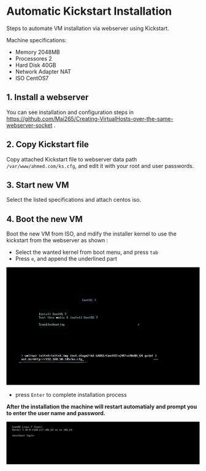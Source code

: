 # Automatic Kickstart Installation
Steps to automate VM installation via webserver using Kickstart.

Machine specifications:
- Memory 2048MB 
- Processores 2
- Hard Disk 40GB
- Network Adapter NAT
- ISO CentOS7

## 1. Install a webserver 
You can see installation and configuration steps in https://github.com/Mai265/Creating-VirtualHosts-over-the-same-webserver-socket .

## 2. Copy Kickstart file
Copy attached Kickstart file to webserver data path `/var/www/ahmed.com/ks.cfg`, and edit it with your root and user passwords. 

## 3. Start new VM
Select the listed specifications and attach centos iso.

## 4. Boot the new VM 
Boot the new VM from ISO, and mdify the installer kernel to use the kickstart from the webserver as shown :
- Select the wanted kernel from boot menu, and press `tab`
- Press `e`, and append the underlined part  

![alt text](https://github.com/Mai265/Automatic-kickstart-installation/blob/main/InkedMicrosoftTeams-image%20(2).jpg)

- press `Enter` to complete installation process



**After the installation the machine will restart automatialy and prompt you to enter the user name and password.**

![alt text](https://github.com/Mai265/Automatic-kickstart-installation/blob/main/MicrosoftTeams-image.png)



